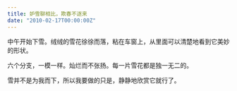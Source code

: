 ```yaml
---
title: 妒雪聊相比，欺春不逐来
date: "2010-02-17T00:00:00Z"
---
```


中午开始下雪。绒绒的雪花徐徐而落，粘在车窗上，从里面可以清楚地看到它美妙的形状。

六个分支，一模一样。灿烂而不张扬。每一片雪花都是独一无二的。

雪并不是为我而下，所以我要做的只是，静静地欣赏它就行了。